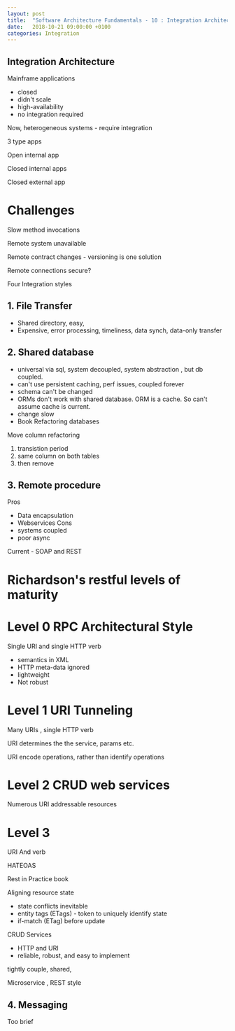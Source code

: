 ```yaml
---
layout: post
title:  "Software Architecture Fundamentals - 10 : Integration Architecture"
date:   2018-10-21 09:00:00 +0100
categories: Integration
---
```


## Integration Architecture

Mainframe applications 

* closed
* didn't scale
* high-availability
* no integration required

Now, heterogeneous systems - require integration 

3 type apps

Open internal app

Closed internal apps

Closed external app


# Challenges

Slow method invocations

Remote system unavailable

Remote contract changes - versioning is one solution

Remote connections secure?

Four Integration styles

## 1. File Transfer 

* Shared directory, easy, 
* Expensive, error processing, timeliness, data synch, data-only transfer
 
## 2. Shared database

 * universal via sql, system decoupled, system abstraction , but db coupled.
 * can't use persistent caching, perf issues, coupled forever
 * schema can't be changed
 * ORMs don't work with shared database. ORM is a cache. So can't assume cache is current.
 * change slow
 * Book Refactoring databases

 Move column refactoring
 1. transistion period
 2. same column on both tables
 3. then remove

## 3. Remote procedure

Pros
* Data encapsulation 
* Webservices
Cons
* systems coupled
* poor async

Current - SOAP and REST

# Richardson's restful levels of maturity

# Level 0  RPC Architectural Style
 
Single URI and single HTTP verb

* semantics in XML
* HTTP meta-data ignored
* lightweight
* Not robust

# Level 1 URI Tunneling

Many URIs , single HTTP verb

URI determines the the service, params etc.

URI encode operations, rather than identify operations

# Level 2 CRUD web services

Numerous URI addressable resources


# Level 3

URI And verb

HATEOAS


Rest in Practice book

Aligning resource state
 * state conflicts inevitable
 * entity tags (ETags) - token to uniquely identify state
 * if-match (ETag) before update

CRUD Services
 * HTTP and URI
 * reliable, robust, and easy to implement

 tightly couple, shared, 

 Microservice , REST style 


## 4. Messaging

Too brief







